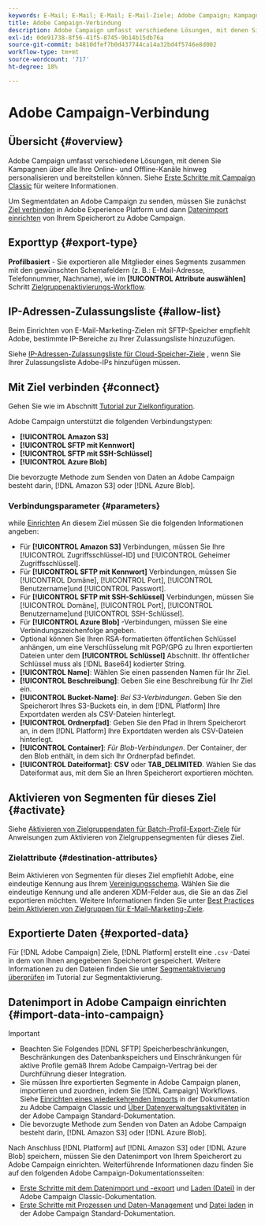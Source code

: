 ```yaml
---
keywords: E-Mail; E-Mail; E-Mail; E-Mail-Ziele; Adobe Campaign; Kampagne
title: Adobe Campaign-Verbindung
description: Adobe Campaign umfasst verschiedene Lösungen, mit denen Sie Kampagnen über alle Ihre Online- und Offline-Kanäle hinweg personalisieren und bereitstellen können.
exl-id: 0de91738-8f56-41f5-8745-9b14b15db76a
source-git-commit: b4810dfef7b0d437744ca14a32bd4f5746e8d002
workflow-type: tm+mt
source-wordcount: '717'
ht-degree: 18%

---
```


# Adobe Campaign-Verbindung

## Übersicht {#overview}

Adobe Campaign umfasst verschiedene Lösungen, mit denen Sie Kampagnen über alle Ihre Online- und Offline-Kanäle hinweg personalisieren und bereitstellen können. Siehe [Erste Schritte mit Campaign Classic](https://experienceleague.adobe.com/docs/campaign-classic/using/getting-started/starting-with-adobe-campaign/about-adobe-campaign-classic.html?lang=de) für weitere Informationen.

Um Segmentdaten an Adobe Campaign zu senden, müssen Sie zunächst [Ziel verbinden](#connect-destination) in Adobe Experience Platform und dann [Datenimport einrichten](#import-data-into-campaign) von Ihrem Speicherort zu Adobe Campaign.

## Exporttyp {#export-type}

**Profilbasiert** - Sie exportieren alle Mitglieder eines Segments zusammen mit den gewünschten Schemafeldern (z. B.: E-Mail-Adresse, Telefonnummer, Nachname), wie im **[!UICONTROL Attribute auswählen]** Schritt [Zielgruppenaktivierungs-Workflow](../../ui/activate-batch-profile-destinations.md#select-attributes).

## IP-Adressen-Zulassungsliste {#allow-list}

Beim Einrichten von E-Mail-Marketing-Zielen mit SFTP-Speicher empfiehlt Adobe, bestimmte IP-Bereiche zu Ihrer Zulassungsliste hinzuzufügen.

Siehe [IP-Adressen-Zulassungsliste für Cloud-Speicher-Ziele](../cloud-storage/ip-address-allow-list.md) , wenn Sie Ihrer Zulassungsliste Adobe-IPs hinzufügen müssen.

## Mit Ziel verbinden {#connect}

Gehen Sie wie im Abschnitt [Tutorial zur Zielkonfiguration](../../ui/connect-destination.md).

Adobe Campaign unterstützt die folgenden Verbindungstypen:

* **[!UICONTROL Amazon S3]**
* **[!UICONTROL SFTP mit Kennwort]**
* **[!UICONTROL SFTP mit SSH-Schlüssel]**
* **[!UICONTROL Azure Blob]**

Die bevorzugte Methode zum Senden von Daten an Adobe Campaign besteht darin, [!DNL Amazon S3] oder [!DNL Azure Blob].

### Verbindungsparameter {#parameters}

while [Einrichten](../../ui/connect-destination.md) An diesem Ziel müssen Sie die folgenden Informationen angeben:

* Für **[!UICONTROL Amazon S3]** Verbindungen, müssen Sie Ihre [!UICONTROL Zugriffsschlüssel-ID] und [!UICONTROL Geheimer Zugriffsschlüssel].
* Für **[!UICONTROL SFTP mit Kennwort]** Verbindungen, müssen Sie [!UICONTROL Domäne], [!UICONTROL Port], [!UICONTROL Benutzername]und [!UICONTROL Passwort].
* Für **[!UICONTROL SFTP mit SSH-Schlüssel]** Verbindungen, müssen Sie [!UICONTROL Domäne], [!UICONTROL Port], [!UICONTROL Benutzername]und [!UICONTROL SSH-Schlüssel].
* Für **[!UICONTROL Azure Blob]** -Verbindungen, müssen Sie eine Verbindungszeichenfolge angeben.
* Optional können Sie Ihren RSA-formatierten öffentlichen Schlüssel anhängen, um eine Verschlüsselung mit PGP/GPG zu Ihren exportierten Dateien unter dem **[!UICONTROL Schlüssel]** Abschnitt. Ihr öffentlicher Schlüssel muss als [!DNL Base64] kodierter String.
* **[!UICONTROL Name]**: Wählen Sie einen passenden Namen für Ihr Ziel.
* **[!UICONTROL Beschreibung]**: Geben Sie eine Beschreibung für Ihr Ziel ein.
* **[!UICONTROL Bucket-Name]**: *Bei S3-Verbindungen*. Geben Sie den Speicherort Ihres S3-Buckets ein, in dem [!DNL Platform] Ihre Exportdaten werden als CSV-Dateien hinterlegt.
* **[!UICONTROL Ordnerpfad]**: Geben Sie den Pfad in Ihrem Speicherort an, in dem [!DNL Platform] Ihre Exportdaten werden als CSV-Dateien hinterlegt.
* **[!UICONTROL Container]**: *Für Blob-Verbindungen*. Der Container, der den Blob enthält, in dem sich Ihr Ordnerpfad befindet.
* **[!UICONTROL Dateiformat]**: **CSV** oder **TAB_DELIMITED**. Wählen Sie das Dateiformat aus, mit dem Sie an Ihren Speicherort exportieren möchten.

## Aktivieren von Segmenten für dieses Ziel {#activate}

Siehe [Aktivieren von Zielgruppendaten für Batch-Profil-Export-Ziele](../../ui/activate-batch-profile-destinations.md) für Anweisungen zum Aktivieren von Zielgruppensegmenten für dieses Ziel.

### Zielattribute {#destination-attributes}

Beim Aktivieren von Segmenten für dieses Ziel empfiehlt Adobe, eine eindeutige Kennung aus Ihrem [Vereinigungsschema](../../../profile/home.md#profile-fragments-and-union-schemas). Wählen Sie die eindeutige Kennung und alle anderen XDM-Felder aus, die Sie an das Ziel exportieren möchten. Weitere Informationen finden Sie unter [Best Practices beim Aktivieren von Zielgruppen für E-Mail-Marketing-Ziele](overview.md#best-practices).

## Exportierte Daten {#exported-data}

Für [!DNL Adobe Campaign] Ziele, [!DNL Platform] erstellt eine `.csv` -Datei in dem von Ihnen angegebenen Speicherort gespeichert. Weitere Informationen zu den Dateien finden Sie unter [Segmentaktivierung überprüfen](../../ui/activate-batch-profile-destinations.md#verify) im Tutorial zur Segmentaktivierung.

## Datenimport in Adobe Campaign einrichten {#import-data-into-campaign}

>[!IMPORTANT]
>
>* Beachten Sie Folgendes [!DNL SFTP] Speicherbeschränkungen, Beschränkungen des Datenbankspeichers und Einschränkungen für aktive Profile gemäß Ihrem Adobe Campaign-Vertrag bei der Durchführung dieser Integration.
>* Sie müssen Ihre exportierten Segmente in Adobe Campaign planen, importieren und zuordnen, indem Sie [!DNL Campaign] Workflows. Siehe [Einrichten eines wiederkehrenden Imports](https://experienceleague.adobe.com/docs/campaign-classic/using/automating-with-workflows/use-cases/data-management/recurring-import-workflow.html?lang=de) in der Dokumentation zu Adobe Campaign Classic und [Über Datenverwaltungsaktivitäten](https://experienceleague.adobe.com/docs/campaign-standard/using/managing-processes-and-data/data-management-activities/about-data-management-activities.html) in der Adobe Campaign Standard-Dokumentation.
>* Die bevorzugte Methode zum Senden von Daten an Adobe Campaign besteht darin, [!DNL Amazon S3] oder [!DNL Azure Blob].


Nach Anschluss [!DNL Platform] auf [!DNL Amazon S3] oder [!DNL Azure Blob] speichern, müssen Sie den Datenimport von Ihrem Speicherort zu Adobe Campaign einrichten. Weiterführende Informationen dazu finden Sie auf den folgenden Adobe Campaign-Dokumentationsseiten:
* [Erste Schritte mit dem Datenimport und -export](https://experienceleague.adobe.com/docs/campaign-classic/using/getting-started/importing-and-exporting-data/get-started-data-import-export.html?lang=de#getting-started) und [Laden (Datei)](https://experienceleague.adobe.com/docs/campaign-classic/using/automating-with-workflows/action-activities/data-loading--file-.html) in der Adobe Campaign Classic-Dokumentation.
* [Erste Schritte mit Prozessen und Daten-Management](https://experienceleague.adobe.com/docs/campaign-standard/using/managing-processes-and-data/get-started-workflows.html) und [Datei laden](https://experienceleague.adobe.com/docs/campaign-standard/using/managing-processes-and-data/data-management-activities/load-file.html) in der Adobe Campaign Standard-Dokumentation.

